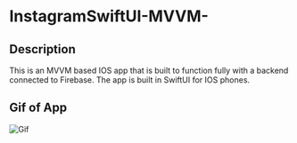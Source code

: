 # InstagramSwiftUI-MVVM-

## Description
This is an MVVM based IOS app that is built to function fully with a backend connected to Firebase. The app is built in SwiftUI for IOS phones.

## Gif of App
![Gif](./InstagramSwiftUI(MVVM)/Assets.xcassets/gif.dataset/gif.gif)

